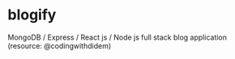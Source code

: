 # blogify
MongoDB / Express / React js / Node js full stack blog application (resource: @codingwithdidem)
